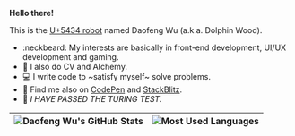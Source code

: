 **Hello there!**

This is the [U+5434 robot](https://twitter.com/Dolphin_Wood/status/966221418164715520) named Daofeng Wu (a.k.a. Dolphin Wood).

- :neckbeard: My interests are basically in front-end development, UI/UX development and gaming.
- :see_no_evil: I also do CV and AIchemy.
- :computer: I write code to ~satisfy myself~ solve problems.
- :feet: Find me also on [CodePen](https://codepen.io/idiotWu) and [StackBlitz](https://stackblitz.com/@idiotWu).
- :robot: _I HAVE PASSED THE TURING TEST._

| <img align="center" src="https://github-readme-stats-one-bice.vercel.app/api?username=idiotWu&show_icons=true&include_all_commits=true&count_private=true&hide_border=true&role=OWNER,ORGANIZATION_MEMBER" alt="Daofeng Wu's GitHub Stats" /> | <img align="center" src="https://github-readme-stats-idiotwu.vercel.app/api/top-langs/?username=idiotWu&langs_count=10&layout=compact&hide_border=true&hide=TeX" alt="Most Used Languages" /> |
| ------------- | ------------- |
